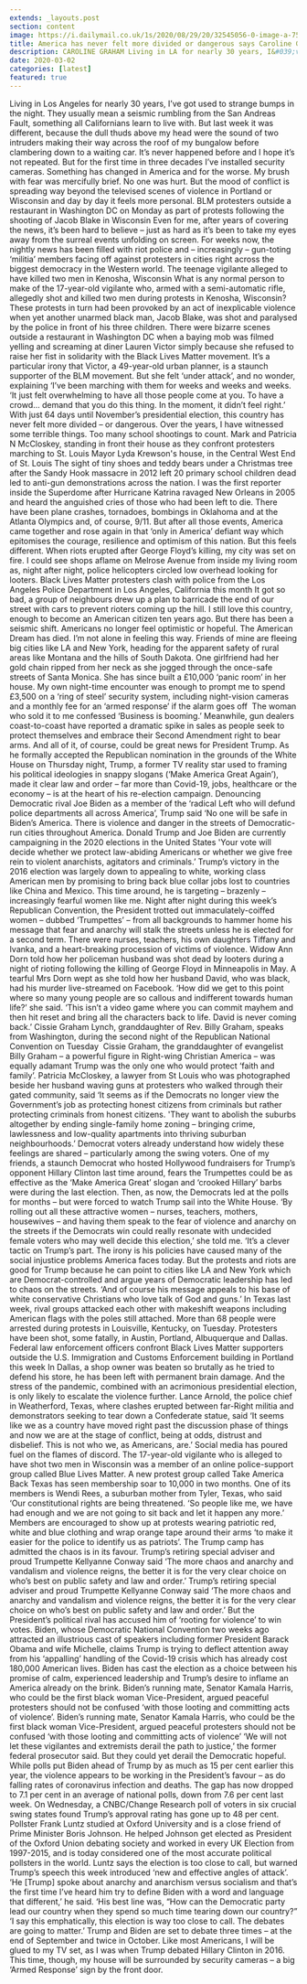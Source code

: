 ```yaml
---
extends: _layouts.post
section: content
image: https://i.dailymail.co.uk/1s/2020/08/29/20/32545056-0-image-a-75_1598730405083.jpg 
title: America has never felt more divided or dangerous says Caroline Graham 
description: CAROLINE GRAHAM Living in LA for nearly 30 years, I&#039;ve got used to strange bumps in the night. They usually mean a seismic rumbling from the San Andreas Fault. But last week it was different. 
date: 2020-03-02 
categories: [latest] 
featured: true 
--- 
```

Living in Los Angeles for nearly 30 years, I&rsquo;ve got used to strange bumps in the night.
They usually mean a seismic rumbling from the San Andreas Fault, something all Californians learn to live with.
But last week it was different, because the dull thuds above my head were the sound of two intruders making their way across the roof of my bungalow before clambering down to a waiting car.
It&rsquo;s never happened before and I hope it&rsquo;s not repeated. But for the first time in three decades I&rsquo;ve installed security cameras.
Something has changed in America and for the worse. My brush with fear was mercifully brief. No one was hurt.
But the mood of conflict is spreading way beyond the televised scenes of violence in Portland or Wisconsin and day by day it feels more personal.
BLM protesters outside a restaurant in Washington DC on Monday as part of protests following the shooting of Jacob Blake in Wisconsin
Even for me, after years of covering the news, it&rsquo;s been hard to believe &ndash; just as hard as it&rsquo;s been to take my eyes away from the surreal events unfolding on screen.
For weeks now, the nightly news has been filled with riot police and &ndash; increasingly &ndash; gun-toting &lsquo;militia&rsquo; members facing off against protesters in cities right across the biggest democracy in the Western world.
The teenage vigilante alleged to have killed two men in Kenosha, Wisconsin
What is any normal person to make of the 17-year-old vigilante who, armed with a semi-automatic rifle, allegedly shot and killed two men during protests in Kenosha, Wisconsin?
These protests in turn had been provoked by an act of inexplicable violence when yet another unarmed black man, Jacob Blake, was shot and paralysed by the police in front of his three children.
There were bizarre scenes outside a restaurant in Washington DC when a baying mob was filmed yelling and screaming at diner Lauren Victor simply because she refused to raise her fist in solidarity with the Black Lives Matter movement.
It&rsquo;s a particular irony that Victor, a 49-year-old urban planner, is a staunch supporter of the BLM movement. But she felt &lsquo;under attack&rsquo;, and no wonder, explaining &lsquo;I&rsquo;ve been marching with them for weeks and weeks and weeks.
&lsquo;It just felt overwhelming to have all those people come at you. To have a crowd&hellip; demand that you do this thing. In the moment, it didn&rsquo;t feel right.&rsquo;
With just 64 days until November&rsquo;s presidential election, this country has never felt more divided &ndash; or dangerous.
Over the years, I have witnessed some terrible things. Too many school shootings to count.
Mark and Patricia N McCloskey, standing in front their house as they confront protesters marching to St. Louis Mayor Lyda Krewson&#039;s house, in the Central West End of St. Louis
The sight of tiny shoes and teddy bears under a Christmas tree after the Sandy Hook massacre in 2012 left 20 primary school children dead led to anti-gun demonstrations across the nation.
I was the first reporter inside the Superdome after Hurricane Katrina ravaged New Orleans in 2005 and heard the anguished cries of those who had been left to die.
There have been plane crashes, tornadoes, bombings in Oklahoma and at the Atlanta Olympics and, of course, 9/11.
But after all those events, America came together and rose again in that &lsquo;only in America&rsquo; defiant way which epitomises the courage, resilience and optimism of this nation.
But this feels different. When riots erupted after George Floyd&rsquo;s killing, my city was set on fire.
I could see shops aflame on Melrose Avenue from inside my living room as, night after night, police helicopters circled low overhead looking for looters.
Black Lives Matter protesters clash with police from the Los Angeles Police Department in Los Angeles, California this month
It got so bad, a group of neighbours drew up a plan to barricade the end of our street with cars to prevent rioters coming up the hill.
I still love this country, enough to become an American citizen ten years ago. But there has been a seismic shift.
Americans no longer feel optimistic or hopeful. The American Dream has died. I&rsquo;m not alone in feeling this way.
Friends of mine are fleeing big cities like LA and New York, heading for the apparent safety of rural areas like Montana and the hills of South Dakota.
One girlfriend had her gold chain ripped from her neck as she jogged through the once-safe streets of Santa Monica. She has since built a &pound;10,000 &lsquo;panic room&rsquo; in her house.
My own night-time encounter was enough to prompt me to spend &pound;3,500 on a &lsquo;ring of steel&rsquo; security system, including night-vision cameras and a monthly fee for an &lsquo;armed response&rsquo; if the alarm goes off
&nbsp;The woman who sold it to me confessed &lsquo;Business is booming.&rsquo; Meanwhile, gun dealers coast-to-coast have reported a dramatic spike in sales as people seek to protect themselves and embrace their Second Amendment right to bear arms.
And all of it, of course, could be great news for President Trump.
As he formally accepted the Republican nomination in the grounds of the White House on Thursday night, Trump, a former TV reality star used to framing his political ideologies in snappy slogans (&lsquo;Make America Great Again&rsquo;), made it clear law and order &ndash; far more than Covid-19, jobs, healthcare or the economy &ndash; is at the heart of his re-election campaign.
Denouncing Democratic rival Joe Biden as a member of the &lsquo;radical Left who will defund police departments all across America&rsquo;, Trump said &lsquo;No one will be safe in Biden&rsquo;s America. There is violence and danger in the streets of Democratic-run cities throughout America.
Donald Trump and Joe Biden are currently campaigning in the 2020 elections in the United States
&#039;Your vote will decide whether we protect law-abiding Americans or whether we give free rein to violent anarchists, agitators and criminals.&rsquo;
Trump&rsquo;s victory in the 2016 election was largely down to appealing to white, working class American men by promising to bring back blue collar jobs lost to countries like China and Mexico.
This time around, he is targeting &ndash; brazenly &ndash; increasingly fearful women like me.
Night after night during this week&rsquo;s Republican Convention, the President trotted out immaculately-coiffed women &ndash; dubbed &lsquo;Trumpettes&rsquo; &ndash; from all backgrounds to hammer home his message that fear and anarchy will stalk the streets unless he is elected for a second term.
There were nurses, teachers, his own daughters Tiffany and Ivanka, and a heart-breaking procession of victims of violence.
Widow Ann Dorn told how her policeman husband was shot dead by looters during a night of rioting following the killing of George Floyd in Minneapolis in May.
A tearful Mrs Dorn wept as she told how her husband David, who was black, had his murder live-streamed on Facebook.
&lsquo;How did we get to this point where so many young people are so callous and indifferent towards human life?&rsquo; she said.
&lsquo;This isn&rsquo;t a video game where you can commit mayhem and then hit reset and bring all the characters back to life. David is never coming back.&rsquo;
Cissie Graham Lynch, granddaughter of Rev. Billy Graham, speaks from Washington, during the second night of the Republican National Convention on Tuesday&nbsp;
Cissie Graham, the granddaughter of evangelist Billy Graham &ndash; a powerful figure in Right-wing Christian America &ndash; was equally adamant Trump was the only one who would protect &lsquo;faith and family&rsquo;.
Patricia McCloskey, a lawyer from St Louis who was photographed beside her husband waving guns at protesters who walked through their gated community, said &lsquo;It seems as if the Democrats no longer view the Government&rsquo;s job as protecting honest citizens from criminals but rather protecting criminals from honest citizens.
&#039;They want to abolish the suburbs altogether by ending single-family home zoning &ndash; bringing crime, lawlessness and low-quality apartments into thriving suburban neighbourhoods.&rsquo;
Democrat voters already understand how widely these feelings are shared &ndash; particularly among the swing voters.
One of my friends, a staunch Democrat who hosted Hollywood fundraisers for Trump&rsquo;s opponent Hillary Clinton last time around, fears the Trumpettes could be as effective as the &lsquo;Make America Great&rsquo; slogan and &lsquo;crooked Hillary&rsquo; barbs were during the last election.
Then, as now, the Democrats led at the polls for months &ndash; but were forced to watch Trump sail into the White House.
&lsquo;By rolling out all these attractive women &ndash; nurses, teachers, mothers, housewives &ndash; and having them speak to the fear of violence and anarchy on the streets if the Democrats win could really resonate with undecided female voters who may well decide this election,&rsquo; she told me.
&lsquo;It&rsquo;s a clever tactic on Trump&rsquo;s part. The irony is his policies have caused many of the social injustice problems America faces today. But the protests and riots are good for Trump because he can point to cities like LA and New York which are Democrat-controlled and argue years of Democratic leadership has led to chaos on the streets.
&lsquo;And of course his message appeals to his base of white conservative Christians who love talk of God and guns.&rsquo;
In Texas last week, rival groups attacked each other with makeshift weapons including American flags with the poles still attached.
More than 68 people were arrested during protests in Louisville, Kentucky, on Tuesday. Protesters have been shot, some fatally, in Austin, Portland, Albuquerque and Dallas.
Federal law enforcement officers confront Black Lives Matter supporters outside the U.S. Immigration and Customs Enforcement building in Portland this week
In Dallas, a shop owner was beaten so brutally as he tried to defend his store, he has been left with permanent brain damage.
And the stress of the pandemic, combined with an acrimonious presidential election, is only likely to escalate the violence further.
Lance Arnold, the police chief in Weatherford, Texas, where clashes erupted between far-Right militia and demonstrators seeking to tear down a Confederate statue, said &lsquo;It seems like we as a country have moved right past the discussion phase of things and now we are at the stage of conflict, being at odds, distrust and disbelief. This is not who we, as Americans, are.&rsquo;
Social media has poured fuel on the flames of discord. The 17-year-old vigilante who is alleged to have shot two men in Wisconsin was a member of an online police-support group called Blue Lives Matter.
A new protest group called Take America Back Texas has seen membership soar to 10,000 in two months. One of its members is Wendi Rees, a suburban mother from Tyler, Texas, who said &lsquo;Our constitutional rights are being threatened.
&lsquo;So people like me, we have had enough and we are not going to sit back and let it happen any more.&rsquo;
Members are encouraged to show up at protests wearing patriotic red, white and blue clothing and wrap orange tape around their arms &lsquo;to make it easier for the police to identify us as patriots&rsquo;.
The Trump camp has admitted the chaos is in its favour.
Trump&rsquo;s retiring special adviser and proud Trumpette Kellyanne Conway said &lsquo;The more chaos and anarchy and vandalism and violence reigns, the better it is for the very clear choice on who&rsquo;s best on public safety and law and order.&rsquo;
Trump&rsquo;s retiring special adviser and proud Trumpette Kellyanne Conway said &lsquo;The more chaos and anarchy and vandalism and violence reigns, the better it is for the very clear choice on who&rsquo;s best on public safety and law and order.&rsquo;
But the President&rsquo;s political rival has accused him of &lsquo;rooting for violence&rsquo; to win votes.
Biden, whose Democratic National Convention two weeks ago attracted an illustrious cast of speakers including former President Barack Obama and wife Michelle, claims Trump is trying to deflect attention away from his &lsquo;appalling&rsquo; handling of the Covid-19 crisis which has already cost 180,000 American lives.
Biden has cast the election as a choice between his promise of calm, experienced leadership and Trump&rsquo;s desire to inflame an America already on the brink.
Biden&rsquo;s running mate, Senator Kamala Harris, who could be the first black woman Vice-President, argued peaceful protesters should not be confused &lsquo;with those looting and committing acts of violence&rsquo;.
Biden&rsquo;s running mate, Senator Kamala Harris, who could be the first black woman Vice-President, argued peaceful protesters should not be confused &lsquo;with those looting and committing acts of violence&rsquo;
&lsquo;We will not let these vigilantes and extremists derail the path to justice,&rsquo; the former federal prosecutor said. But they could yet derail the Democratic hopeful.
While polls put Biden ahead of Trump by as much as 15 per cent earlier this year, the violence appears to be working in the President&rsquo;s favour &ndash; as do falling rates of coronavirus infection and deaths.
The gap has now dropped to 7.1 per cent in an average of national polls, down from 7.6 per cent last week. On Wednesday, a CNBC/Change Research poll of voters in six crucial swing states found Trump&rsquo;s approval rating has gone up to 48 per cent.
Pollster Frank Luntz studied at Oxford University and is a close friend of Prime Minister Boris Johnson.
He helped Johnson get elected as President of the Oxford Union debating society and worked in every UK Election from 1997-2015, and is today considered one of the most accurate political pollsters in the world.
Luntz says the election is too close to call, but warned Trump&rsquo;s speech this week introduced &lsquo;new and effective angles of attack&rsquo;.
&lsquo;He [Trump] spoke about anarchy and anarchism versus socialism and that&rsquo;s the first time I&rsquo;ve heard him try to define Biden with a word and language that different,&rsquo; he said. &lsquo;His best line was, &ldquo;How can the Democratic party lead our country when they spend so much time tearing down our country?&rdquo;
&lsquo;I say this emphatically, this election is way too close to call. The debates are going to matter.&rsquo;
Trump and Biden are set to debate three times &ndash; at the end of September and twice in October.
Like most Americans, I will be glued to my TV set, as I was when Trump debated Hillary Clinton in 2016. This time, though, my house will be surrounded by security cameras &ndash; a big &lsquo;Armed Response&rsquo; sign by the front door.